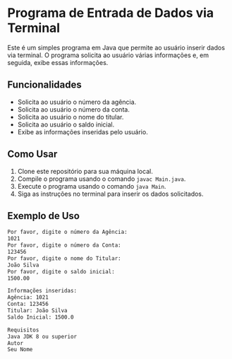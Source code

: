 # Programa de Entrada de Dados via Terminal

Este é um simples programa em Java que permite ao usuário inserir dados via terminal. O programa solicita ao usuário várias informações e, em seguida, exibe essas informações.

## Funcionalidades

- Solicita ao usuário o número da agência.
- Solicita ao usuário o número da conta.
- Solicita ao usuário o nome do titular.
- Solicita ao usuário o saldo inicial.
- Exibe as informações inseridas pelo usuário.

## Como Usar

1. Clone este repositório para sua máquina local.
2. Compile o programa usando o comando `javac Main.java`.
3. Execute o programa usando o comando `java Main`.
4. Siga as instruções no terminal para inserir os dados solicitados.

## Exemplo de Uso

```sh
Por favor, digite o número da Agência:
1021
Por favor, digite o número da Conta:
123456
Por favor, digite o nome do Titular:
João Silva
Por favor, digite o saldo inicial:
1500.00

Informações inseridas:
Agência: 1021
Conta: 123456
Titular: João Silva
Saldo Inicial: 1500.0

Requisitos
Java JDK 8 ou superior
Autor
Seu Nome
